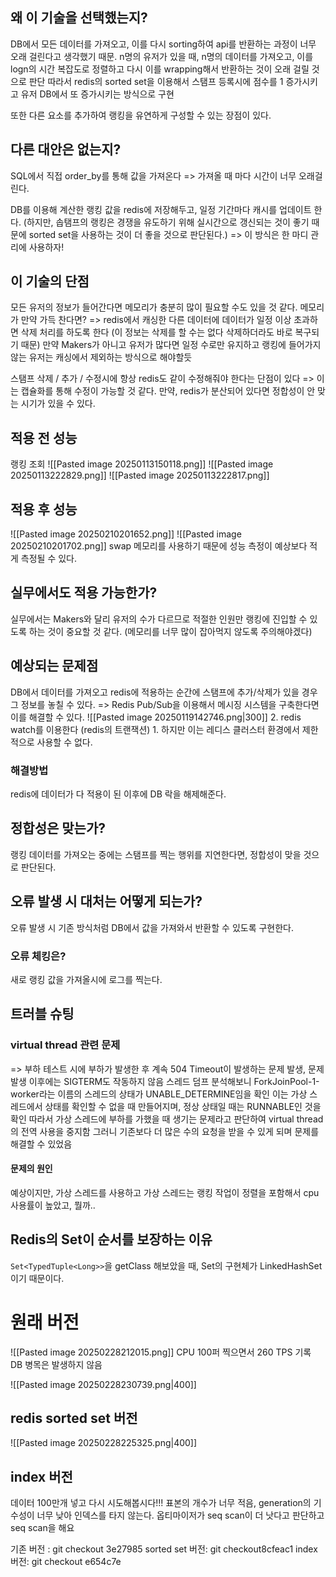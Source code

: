 ## 왜 이 기술을 선택했는지?
DB에서 모든 데이터를 가져오고, 이를 다시 sorting하여 api를 반환하는 과정이 너무 오래 걸린다고 생각했기 때문.
n명의 유저가 있을 때, n명의 데이터를 가져오고, 이를 logn의 시간 복잡도로 정렬하고 다시 이를 wrapping해서 반환하는 것이 오래 걸릴 것으로 판단
따라서 redis의 sorted set을 이용해서 스탬프 등록시에 점수를 1 증가시키고 유저 DB에서 또 증가시키는 방식으로 구현

또한 다른 요소를 추가하여 랭킹을 유연하게 구성할 수 있는 장점이 있다.
## 다른 대안은 없는지?
SQL에서 직접 order_by를 통해 값을 가져온다 => 가져올 때 마다 시간이 너무 오래걸린다.

DB를 이용해 계산한 랭킹 값을 redis에 저장해두고, 일정 기간마다 캐시를 업데이트 한다. (하지만, 솝탬프의 랭킹은 경쟁을 유도하기 위해 실시간으로 갱신되는 것이 좋기 때문에 sorted set을 사용하는 것이 더 좋을 것으로 판단된다.)
=> 이 방식은 한 마디 관리에 사용하자!
## 이 기술의 단점
모든 유저의 정보가 들어간다면 메모리가 충분히 많이 필요할 수도 있을 것 같다.
메모리가 만약 가득 찬다면? 
=> redis에서 캐싱한 다른 데이터에 데이터가 일정 이상 초과하면 삭제 처리를 하도록 한다 (이 정보는 삭제를 할 수는 없다 삭제하더라도 바로 복구되기 때문)
만약 Makers가 아니고 유저가 많다면 일정 수로만 유지하고 랭킹에 들어가지 않는 유저는 캐싱에서 제외하는 방식으로 해야할듯

스탬프 삭제 / 추가 / 수정시에 항상 redis도 같이 수정해줘야 한다는 단점이 있다 => 이는 캡슐화를 통해 수정이 가능할 것 같다.
만약, redis가 분산되어 있다면 정합성이 안 맞는 시기가 있을 수 있다.
## 적용 전 성능
랭킹 조회
![[Pasted image 20250113150118.png]]
![[Pasted image 20250113222829.png]]
![[Pasted image 20250113222817.png]]

## 적용 후 성능
![[Pasted image 20250210201652.png]]
![[Pasted image 20250210201702.png]]
swap 메모리를 사용하기 때문에 성능 측정이 예상보다 적게 측정될 수 있다.
## 실무에서도 적용 가능한가?
실무에서는 Makers와 달리 유저의 수가 다르므로 적절한 인원만 랭킹에 진입할 수 있도록 하는 것이 중요할 것 같다. (메모리를 너무 많이 잡아먹지 않도록 주의해야겠다)

## 예상되는 문제점
DB에서 데이터를 가져오고 redis에 적용하는 순간에 스탬프에 추가/삭제가 있을 경우 그 정보를 놓칠 수 있다.
 => Redis Pub/Sub을 이용해서 메시징 시스템을 구축한다면 이를 해결할 수 있다.
 ![[Pasted image 20250119142746.png|300]]
2. redis watch를 이용한다 (redis의 트랜잭션)
	1. 하지만 이는 레디스 클러스터 환경에서 제한적으로 사용할 수 없다.
### 해결방법
redis에 데이터가 다 적용이 된 이후에 DB 락을 해제해준다.
## 정합성은 맞는가?
랭킹 데이터를 가져오는 중에는 스탬프를 찍는 행위를 지연한다면, 정합성이 맞을 것으로 판단된다.
## 오류 발생 시 대처는 어떻게 되는가?
오류 발생 시 기존 방식처럼 DB에서 값을 가져와서 반환할 수 있도록 구현한다.
### 오류 체킹은?
새로 랭킹 값을 가져올시에 로그를 찍는다.
## 트러블 슈팅
### virtual thread 관련 문제
=> 부하 테스트 시에 부하가 발생한 후 계속 504 Timeout이 발생하는 문제 발생, 문제 발생 이후에는 SIGTERM도 작동하지 않음
스레드 덤프 분석해보니 ForkJoinPool-1-worker라는 이름의 스레드의 상태가 UNABLE_DETERMINE임을 확인
이는 가상 스레드에서 상태를 확인할 수 없을 때 만들어지며, 정상 상태일 때는 RUNNABLE인 것을 확인
따라서 가상 스레드에 부하를 가했을 때 생기는 문제라고 판단하여 virtual thread의 전역 사용을 중지함
그러니 기존보다 더 많은 수의 요청을 받을 수 있게 되며 문제를 해결할 수 있었음
#### 문제의 원인
예상이지만, 가상 스레드를 사용하고 가상 스레드는 랭킹 작업이 정렬을 포함해서 cpu 사용률이 높았고, 
뭘까..

## Redis의 Set이 순서를 보장하는 이유
`Set<TypedTuple<Long>>`을 getClass 해보았을 때, Set의 구현체가 LinkedHashSet이기 때문이다.


# 원래 버전
![[Pasted image 20250228212015.png]]
CPU 100퍼 찍으면서 260 TPS 기록
DB 병목은 발생하지 않음

![[Pasted image 20250228230739.png|400]]
## redis sorted set 버전
![[Pasted image 20250228225325.png|400]]
## index 버전

데이터 100만개 넣고 다시 시도해봅시다!!!
표본의 개수가 너무 적음, generation의 기수성이 너무 낮아 인덱스를 타지 않는다.
옵티마이저가 seq scan이 더 낫다고 판단하고 seq scan을 해요

기존 버전 : git checkout 3e27985
sorted set 버전: git checkout8cfeac1
index 버전:  git checkout e654c7e